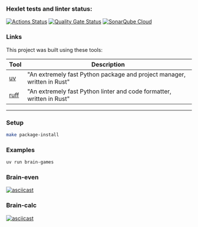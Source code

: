 ### Hexlet tests and linter status:
[![Actions Status](https://github.com/figan915/python-project-49/actions/workflows/hexlet-check.yml/badge.svg)](https://github.com/figan915/python-project-49/actions)
[![Quality Gate Status](https://sonarcloud.io/api/project_badges/measure?project=figan915_python-project-49&metric=alert_status)](https://sonarcloud.io/summary/new_code?id=figan915_python-project-49)
[![SonarQube Cloud](https://sonarcloud.io/images/project_badges/sonarcloud-dark.svg)](https://sonarcloud.io/summary/new_code?id=figan915_python-project-49)

### Links

This project was built using these tools:

| Tool                                                                   | Description                                             |
|------------------------------------------------------------------------|---------------------------------------------------------|
| [uv](https://docs.astral.sh/uv/)                                       | "An extremely fast Python package and project manager, written in Rust" |
| [ruff](https://docs.astral.sh/ruff/)                                   | "An extremely fast Python linter and code formatter, written in Rust" |

---


### Setup

```bash
make package-install
```

### Examples
```bash
uv run brain-games
```

### Brain-even
[![asciicast](https://asciinema.org/a/XEnNpFFbaVTszynjKVl6RoWxG.svg)](https://asciinema.org/a/XEnNpFFbaVTszynjKVl6RoWxG)

### Brain-calc
[![asciicast](https://asciinema.org/a/dstilnumpU2zials0IrYMzTNF.svg)](https://asciinema.org/a/dstilnumpU2zials0IrYMzTNF)